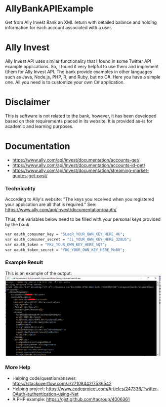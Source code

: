 # AllyBankAPIExample
Get from Ally Invest Bank an XML return with detailed balance and holding information for each account associated with a user.

# Ally Invest
Ally Invest API uses similar functionality that I found in some Twitter API example applications. So, I found it very helpful to use them and implement tthem for Ally Invest API. The bank provide examples in other languages such as Java, Node.js, PHP, R, and Ruby, but no C#. Here you have a simple one. All you need is to customize your own C# application. 

# Disclaimer
This is software is not related to the bank, however, it has been developed based on their requirements placed in its website. It is provided as-is for academic and learning purposes.

# Documentation
  - https://www.ally.com/api/invest/documentation/accounts-get/
  - https://www.ally.com/api/invest/documentation/accounts-id-get/
  - https://www.ally.com/api/invest/documentation/streaming-market-quotes-get-post/

### Technicality

According to Ally's website: "The keys you received when you registered your application are all that is required." See: https://www.ally.com/api/invest/documentation/oauth/

Thus, the variables below need to be filled with your personal keys provided by the bank
```sh
var oauth_consumer_key = "5LaqR_YOUR_OWN_KEY_HERE_46";
var oauth_consumer_secret = "Ji_YOUR_OWN_KEY_HERE_328U5";
var oauth_token = "FKz_YOUR_OWN_KEY_HERE_hQ7";
var oauth_token_secret = "YDG_YOUR_OWN_KEY_HERE_Mo80";
 ```
### Example Result
This is an example of the output:
![alt text](https://raw.githubusercontent.com/angelm83a/AllyBankAPIExample/master/resultXML.png)

### More Help

 * Helping code/question/answer: https://stackoverflow.com/a/27108442/7536542
 * Helping project: https://www.codeproject.com/Articles/247336/Twitter-OAuth-authentication-using-Net
 * A PHP example: https://gist.github.com/tagroup/4006361
